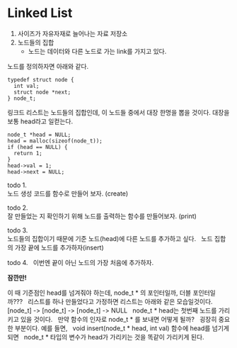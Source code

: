 # Linked List

1. 사이즈가 자유자재로 늘어나는 자료 저장소
2. 노드들의 집합
    * 노드는 데이터와 다른 노드로 가는 link를 가지고 있다.

노드를 정의하자면 아래와 같다.  
```
typedef struct node {
  int val;
  struct node *next;
} node_t;
```
링크드 리스트는 노드들의 집합인데, 이 노드들 중에서 대장 한명을 뽑을 것이다.
대장을 보통 head라고 일컫는다.
```
node_t *head = NULL;
head = malloc(sizeof(node_t));
if (head == NULL) {
  return 1;
}
head->val = 1;
head->next = NULL;
```
todo 1.  
노드 생성 코드를 함수로 만들어 보자. (create)  

todo 2.  
잘 만들었는 지 확인하기 위해 노드를 출력하는 함수를 만들어보자. (print)

todo 3.  
노드들의 집합이기 때문에 기준 노드(head)에 다른 노드를 추가하고 싶다.  
노드 집합의 가장 끝에 노드를 추가하자(insert)

todo 4.  
이번엔 끝이 아닌 노드의 가장 처음에 추가하자.  

**잠깐만!**    

이 때 기준점인 head를 넘겨줘야 하는데, node_t * 의 포인터일까, 더블 포인터일까???   
리스트를 하나 만들었다고 가정하면 리스트는 아래와 같은 모습일것이다.  
[node_t] -> [node_t] -> [node_t] -> NULL  
node_t * head는 첫번째 노드를 가리키고 있을 것이다.  
만약 함수의 인자로 node_t * 를 보내면 어떻게 될까?  
굉장히 중요한 부분이다. 예를 들면,  
void insert(node_t * head, int val) 함수에 head를 넘기게 되면  
node_t * 타입의 변수가 head가 가리키는 것을 똑같이 가리키게 된다.








